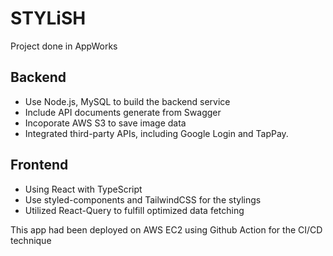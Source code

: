 # STYLiSH
Project done in AppWorks

## Backend
- Use Node.js, MySQL to build the backend service
- Include API documents generate from Swagger
- Incoporate AWS S3 to save image data
- Integrated third-party APIs, including Google Login and TapPay.

## Frontend
- Using React with TypeScript
- Use styled-components and TailwindCSS for the stylings
- Utilized React-Query to fulfill optimized data fetching

This app had been deployed on AWS EC2 using Github Action for the CI/CD technique
